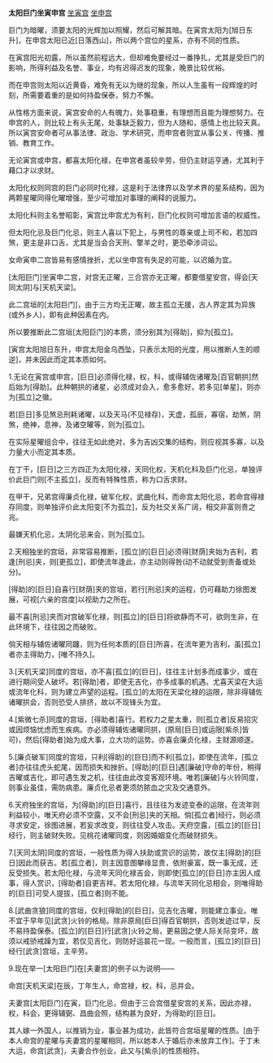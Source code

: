 **太阳巨门坐寅申宫**
[坐寅宫](./太阳巨门坐寅宫.png)
[坐申宫](./太阳巨门坐申宫.png)

巨门为暗曜，须要太阳的光辉加以照耀，然后可解其暗。在寅宫太阳为[旭日东升]，在申宫太阳已近[日落西山]，所以两个宫位的星系，亦有不同的性质。

在寅宫阳光初露，所以虽然前程远大，但却难免要经过一番挣扎，尤其是受巨门的影响，所得利益及名誉、事业，均有迟得迟发的现象，晚景比较优裕。

而在申宫则太阳以近黄昏，难免有无以为继的现象，所以人生虽有一段辉煌的时刻，所需要着重的是如何持盈保泰，努力不懈。

从性格方面来说，寅宫安命的人有魄力，处事稳重，有理想而且能为理想努力。在申宫的人，则比较上有头无尾，处事缺乏毅力，但为人随和，感情上也比较天真。所以寅宫安命者可从事法律、政治、学术研究，而申宫者则宜从事公关、传播、推销、教育工作。

无论寅宫或申宫，都喜太阳化禄，在申宫者虽较辛劳，但仍主财运亨通，尤其利于藉口才以求财。

太阳化权则同宫的巨门必同时化禄，这是利于法律界以及学术界的星系结构，因为两颗星曜同得化曜增强，至少可增加对事理的阐释的说服力。

太阳化科则主名誉昭彰，寅宫比申宫尤为有利，巨门化权则可增加言语的权威性。

但太阳化忌及巨门化忌，则主人喜以下犯上，与男性的尊亲或上司不和，若加四煞，更主是非口舌，尤其是当会合天刑、擎羊之时，更恐牵涉词讼。

女命寅申二宫皆易有感情挫折，尤以坐申宫有失足的可能，以迟婚为宜。

[太阳巨门]坐寅申二宫，对宫无正曜，三合宫亦无正曜，都要借星安宫，得会[天同太阴]与[天机天梁]。

此二宫垣的[太阳巨门]，由于三方均无正曜，故主孤立无援，古人界定其为异族(或外乡人)，即有此种因素在内。

所以要推断此二宫垣[太阳巨门]的本质，须分别其为[得助]，抑为[孤立]。

[寅宫太阳旭日东升，申宫太阳金乌西坠，只表示太阳的光度，用以推断人生的顺逆]，并未因此而定其本质如何。

1.无论在寅宫或申宫，[巨日]必须得化禄，权，科，或得辅佐诸曜及[百官朝拱]然后始为[得助]。此种朝拱的诸星，必须成对会入，愈多愈好。若多见[单星]，则亦为[孤立]之徽。

若[巨日]多见煞忌刑耗诸曜，以及天马(不见禄存)，天虚，孤辰，寡宿，劫煞，阴煞，绝神，息神，及诸空曜等，则为[孤立]。

在实际星曜组合中，往往无如此绝对，多为吉凶交集的结构，则应视其多寡，以及力量大小而定其本质。

在丁干，[巨日]之三方四正为太阳化禄，天同化权，天机化科及巨门化忌，单独评价此巨门则[不主孤立]，反而有特殊性质，称为口舌求财。

在甲干，兄弟宫得廉贞化禄，破军化权，武曲化科，而命宫太阳化忌，若命宫得禄存同度，则单独评价此太阳变[不为孤立]，反为社交关系广阔，相交非富则贵之兆。

最嫌天机化忌，太阴化忌来会，则为[孤立]。

2.天相独坐的宫垣，非常容易推断，[孤立]的[巨日]必须得[财荫]夹始为吉利，若逢[刑忌]夹，则[更孤立]，即使流年逢此，亦主动则得咎(动不动就受到责备或处分)。

[得助]的[巨日]自喜行[财荫]夹的宫垣，若行[刑忌]夹的运程，仍可藉助力徐图发展，可视[六亲的宫度]以视助力之所在。

最不喜[刑忌]夹而对宫破军化禄，则[孤立]的[巨日]将欲静而不可，欲则生非，在此环境下，往往因之而破败。

倘天相与辅佐诸曜同躔，则为任何本质的[巨日]所喜，在流年更为吉利，虽[孤立]者亦主得助力，[唯不持久]。

3.[天机天梁]同度的宫垣，亦不喜[孤立]的[巨日]，往往主计划多而成事少，或在进行期间受人破坏。若[得助]者，即使无吉化，亦多成事的机遇。尤喜天梁在大运或流年化科，则为建立声望的运程。[孤立]的太阳在天梁化禄的运限，除非得辅佐诸曜拱会，否则恐受人排挤，故以不现锋头为宜。

4.[紫微七杀]同度的宫垣，[得助者]喜行。若权力之星太重，则[孤立者]反易招灾或因烦恼忧虑而生疾病。亦必须得辅佐诸曜同拱，(原局[巨日]或运限[紫杀]皆可)，然后[得助者]始为成大事，立大功的运势。亦喜会廉贞化禄，主财源顺遂。

5.[廉贞破军]同度的宫垣，只利[得助]的[巨日]而不利[孤立]，即使在流年，[孤立者]亦往往虎头蛇尾，因而损失和挫折。[得助]的[巨日]遇[廉破]守命的年份，稍得吉曜或吉化，即可遇生发之机，往往由此改变客观环境。唯若[廉破]与火铃同度，则事业虽佳，需防病患。廉贞化忌者更须防脓血之灾及交通意外。

6.天府独坐的宫垣，为[得助]的[巨日]喜行，且往往为发迹变泰的运限，在流年则利益较小，唯天府必须不空露，又不会[刑忌]夹的天相。倘[孤立者]经行，则必须寻求安定，徐图进展，若妄求改变，则往往受人攻击。天府空露，[孤立]的[巨日]经行，则主破财失败。见桃花诸曜同度，则因婚姻变化而破财损失。

7.[天同太阴]同度的宫垣，一般性质为得人扶助或赏识的运势，故仅主[得助]的[巨日]因此而获吉。若[孤立者]，则主因意图攀缘显贵，依附豪富，既一事无成，还反受损失。若太阳化禄，与流年天同化禄吉会，则即使[孤立]的[巨日]亦主因人成事，得人赏识，[得助者]自更吉祥。若太阳化禄，与流年天同化忌相会，则唯得助的[巨日]可受人提拔，[孤立者]则不能。

8.[武曲贪狼]同度的宫垣，仅利[得助]的[巨日]，见吉化吉曜，则能建立事业。唯不宜于早年见[武贪]火铃的格局。除非原局[巨日]得百官朝拱，否则发迹过早，反不易持盈保泰。[孤立]的[巨日]行[武贪]火铃之局，更易因之使人际关际变坏，故须以戒骄戒躁为宜，若仅见吉化，则防好运昙花一现。一般而言，[孤立]的[巨日]经行[武贪]宫垣，主辛劳。

9.现在举一[太阳巨门]在[夫妻宫]的例子以为说明——

命宫[天机天梁]在辰，丁年生人，命宫禄，权，科，忌并会。

夫妻宫[太阳巨门]在寅，巨门化忌，但由于三合宫借星安宫的关系，因此亦禄，权，科会，更得辅弼、昌曲会照，结构甚为良好，为得助的[巨日]。

其人嫁一外国人，以推销为业，事业甚为成功，此皆符合宫垣星曜的性质。[由于本人命宫的星曜与夫妻宫的星曜相同，所以她本人于婚后亦未放弃工作]。于丁未大运，命宫[武贪]，夫妻合作创业，此又与[紫杀]的性质相符。